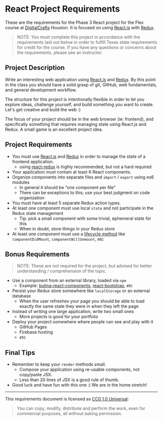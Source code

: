 # React Project Requirements

These are the requirements for the Phase 3 React project for the Flex course at
[DigitalCrafts] Houston. It is focused on using [React.js] with [Redux].

> NOTE: You must complete this project in accordance with the requirements laid out
  below in order to fulfill Texas state requirements for credit for the course. If
  you have any questions or concerns about the requirements, please see an
  instructor.

[DigitalCrafts]:https://www.digitalcrafts.com/
[React.js]:https://reactjs.org/
[Redux]:https://redux.js.org/

## Project Description

Write an interesting web application using [React.js] and [Redux]. By this point
in the class you should have a solid grasp of git, GitHub, web fundamentals, and
general development workflow.

The structure for this project is intentionally flexible in order to let you
explore ideas, challenge yourself, and build something you want to create. Let's
get creative and build the web :)

The focus of your project should be in the web browser (ie: frontend), and
specifically something that requires managing state using React.js and Redux. A
small game is an excellent project idea.

## Project Requirements

- You must use [React.js] and [Redux] in order to manage the state of a frontend application.
  - using [react-redux] is highly recommended, but not a hard required
- Your application must contain at least 6 React components.
- Organize components into separate files and `import` / `export` using es6 modules
  - In general it should be "one component per file"
  - There can be exceptions to this; use your best judgment on code organization
- You must have at least 5 separate Redux action types.
- At least one component must use local `state` and not participate in the Redux state management
  - Tip: pick a small component with some trivial, ephemeral state for this
  - When in doubt, store things in your Redux store
- At least one component must use a [lifecycle method](https://reactjs.org/docs/react-component.html#componentdidmount) like `componentDidMount`, `componentWillUnmount`, etc

## Bonus Requirements

> NOTE: These are not required for the project, but advised for better understanding / comprehension of the topic.

- Use a component from an external library, loaded via `npm`
  - Example: [bulma-react-components](https://www.npmjs.com/package/react-bulma-components), [react-bootstrap](https://react-bootstrap.github.io/), etc
- Persist your Redux store somewhere like `localStorage` or an external database
  - When the user refreshes your page you should be able to load exactly the same state they were in when they left the page
- Instead of writing one large application, write two small ones
  - More projects is good for your portfolio
- Deploy your project somewhere where people can see and play with it
  - GitHub Pages
  - Firebase hosting
  - etc

## Final Tips

- Remember to keep your `render` methods small.
  - Compose your application using re-usable components, not copy/paste JSX.
  - Less than 20 lines of JSX is a good rule of thumb.
- Good luck and have fun with this one :) We are in the home stretch!

[react-redux]:https://react-redux.js.org/

--------------------------------------------------------------------------------

This requirements document is licensed as [CC0 1.0 Universal](https://creativecommons.org/publicdomain/zero/1.0/):

> You can copy, modify, distribute and perform the work, even for commercial purposes, all without asking permission.
